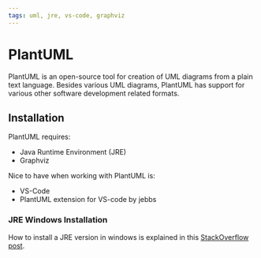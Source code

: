 ```yaml
---
tags: uml, jre, vs-code, graphviz
---
```

# PlantUML

PlantUML is an open-source tool for creation of UML diagrams from a plain text language. Besides various UML diagrams, PlantUML has support for various other software development related formats.

## Installation

PlantUML requires:

- Java Runtime Environment (JRE)
- Graphviz

Nice to have when working with PlantUML is:

- VS-Code
- PlantUML extension for VS-code by jebbs

### JRE Windows Installation

How to install a JRE version in windows is explained in this [StackOverflow post](https://stackoverflow.com/questions/52511778/how-to-install-openjdk-11-on-windows).
